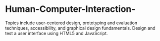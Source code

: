 # Human-Computer-Interaction-
Topics include user-centered design, prototyping and evaluation techniques, accessibility, and graphical design fundamentals.  Design and test a user interface using HTML5 and JavaScript.
